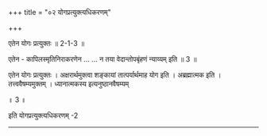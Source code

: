 +++
title = "०२ योगप्रत्युक्त्यधिकरणम्"

+++

एतेन योगः प्रत्युक्तः ॥ 2-1-3 ॥

एतेन - कापिलस्मृतिनिराकरणेन ... ... न तया वेदान्तोपबृंहणं न्याय्यम् इति ॥ 3 ॥

एतेन योगः प्रत्युक्तः । अक्षरार्थमुक्त्वा शङ्कायां तात्पर्यार्थमाह योग इति । अब्रह्मात्मक इति । तत्त्ववैषम्यमुक्तम् । ध्यानात्मकस्य इत्यनुष्ठानवैषम्यम्

॥ 3 ॥

इति योगप्रत्युक्त्यधिकरणम् -2

-----
